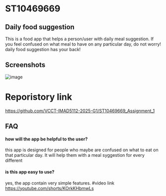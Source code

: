 
# ST10469669
## Daily food suggestion

 This is a food app that helps a person/user with daily meal suggestion. If you feel confused on what meal to have on any particular day, do not worry! daily food suggestion has your back!


## Screenshots

![image](https://github.com/user-attachments/assets/082bb591-3311-4726-93d7-67ed2ae8dc40)
# Reporistory link
https://github.com/VCCT-IMAD5112-2025-G1/ST10469669_Assignment_1


## FAQ

#### how will the app be helpful to the user?
this app is designed for people who maybe are confused on what to eat on that particular day. It will help them with a meal syggestion for every different



####  is this app easy to use?
yes,  the app contain very simple features.
#video link
https://youtube.com/shorts/KOrkKHbmwLs



